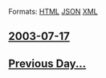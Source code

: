 
Formats: [HTML](2003/07/17/index.html)  [JSON](2003/07/17/index.json)  [XML](2003/07/17/index.xml)  

## [2003-07-17](/news/2003/07/17/index.md)

## [Previous Day...](/news/2003/07/16/index.md)

